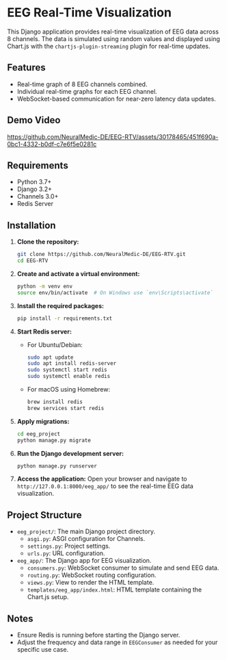 # EEG Real-Time Visualization

This Django application provides real-time visualization of EEG data across 8 channels. The data is simulated using random values and displayed using Chart.js with the `chartjs-plugin-streaming` plugin for real-time updates.

## Features

- Real-time graph of 8 EEG channels combined.
- Individual real-time graphs for each EEG channel.
- WebSocket-based communication for near-zero latency data updates.

## Demo Video



https://github.com/NeuralMedic-DE/EEG-RTV/assets/30178465/451f690a-0bc1-4332-b0df-c7e6f5e0281c



## Requirements

- Python 3.7+
- Django 3.2+
- Channels 3.0+
- Redis Server

## Installation

1. **Clone the repository:**
    ```bash
    git clone https://github.com/NeuralMedic-DE/EEG-RTV.git
    cd EEG-RTV
    ```

2. **Create and activate a virtual environment:**
    ```bash
    python -m venv env
    source env/bin/activate  # On Windows use `env\Scripts\activate`
    ```

3. **Install the required packages:**
    ```bash
    pip install -r requirements.txt
    ```

4. **Start Redis server:**
    - For Ubuntu/Debian:
        ```bash
        sudo apt update
        sudo apt install redis-server
        sudo systemctl start redis
        sudo systemctl enable redis
        ```
    - For macOS using Homebrew:
        ```bash
        brew install redis
        brew services start redis
        ```

5. **Apply migrations:**
    ```bash
   cd eeg_project
    python manage.py migrate
    ```

6. **Run the Django development server:**
    ```bash
    python manage.py runserver
    ```

7. **Access the application:**
    Open your browser and navigate to `http://127.0.0.1:8000/eeg_app/` to see the real-time EEG data visualization.

## Project Structure

- `eeg_project/`: The main Django project directory.
  - `asgi.py`: ASGI configuration for Channels.
  - `settings.py`: Project settings.
  - `urls.py`: URL configuration.
- `eeg_app/`: The Django app for EEG visualization.
  - `consumers.py`: WebSocket consumer to simulate and send EEG data.
  - `routing.py`: WebSocket routing configuration.
  - `views.py`: View to render the HTML template.
  - `templates/eeg_app/index.html`: HTML template containing the Chart.js setup.

## Notes

- Ensure Redis is running before starting the Django server.
- Adjust the frequency and data range in `EEGConsumer` as needed for your specific use case.
